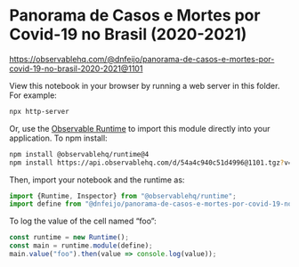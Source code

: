 # Panorama de Casos e Mortes por Covid-19 no Brasil (2020-2021)

https://observablehq.com/@dnfeijo/panorama-de-casos-e-mortes-por-covid-19-no-brasil-2020-2021@1101

View this notebook in your browser by running a web server in this folder. For
example:

~~~sh
npx http-server
~~~

Or, use the [Observable Runtime](https://github.com/observablehq/runtime) to
import this module directly into your application. To npm install:

~~~sh
npm install @observablehq/runtime@4
npm install https://api.observablehq.com/d/54a4c940c51d4996@1101.tgz?v=3
~~~

Then, import your notebook and the runtime as:

~~~js
import {Runtime, Inspector} from "@observablehq/runtime";
import define from "@dnfeijo/panorama-de-casos-e-mortes-por-covid-19-no-brasil-2020-2021";
~~~

To log the value of the cell named “foo”:

~~~js
const runtime = new Runtime();
const main = runtime.module(define);
main.value("foo").then(value => console.log(value));
~~~
